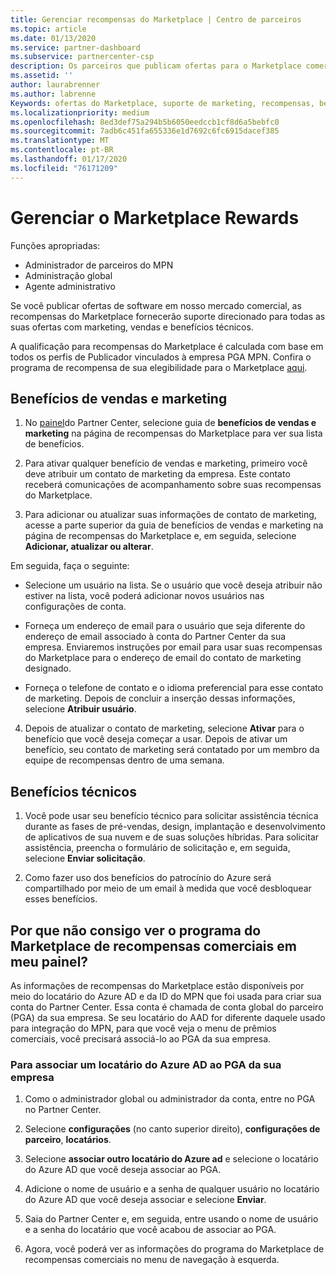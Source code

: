 ```yaml
---
title: Gerenciar recompensas do Marketplace | Centro de parceiros
ms.topic: article
ms.date: 01/13/2020
ms.service: partner-dashboard
ms.subservice: partnercenter-csp
description: Os parceiros que publicam ofertas para o Marketplace comercial estão qualificados para os benefícios que oferecem suporte de marketing.
ms.assetid: ''
author: laurabrenner
ms.author: labrenne
Keywords: ofertas do Marketplace, suporte de marketing, recompensas, benefícios do Publicador
ms.localizationpriority: medium
ms.openlocfilehash: 8ed3def75a294b5b6050eedccb1cf8d6a5bebfc0
ms.sourcegitcommit: 7adb6c451fa655336e1d7692c6fc6915dacef385
ms.translationtype: MT
ms.contentlocale: pt-BR
ms.lasthandoff: 01/17/2020
ms.locfileid: "76171209"
---
```

# <a name="manage-marketplace-rewards"></a>Gerenciar o Marketplace Rewards

Funções apropriadas:

- Administrador de parceiros do MPN
- Administração global
- Agente administrativo

Se você publicar ofertas de software em nosso mercado comercial, as recompensas do Marketplace fornecerão suporte direcionado para todas as suas ofertas com marketing, vendas e benefícios técnicos. 

A qualificação para recompensas do Marketplace é calculada com base em todos os perfis de Publicador vinculados à empresa PGA MPN. Confira o programa de recompensa de sua elegibilidade para o Marketplace [aqui](https://partner.microsoft.com/dashboard/mpn/program/commercialmarketplace). 


## <a name="sales-and-marketing-benefits"></a>Benefícios de vendas e marketing

1. No [painel](https://partner.microsoft.com/dashboard)do Partner Center, selecione guia de **benefícios de vendas e marketing** na página de recompensas do Marketplace para ver sua lista de benefícios. 

2. Para ativar qualquer benefício de vendas e marketing, primeiro você deve atribuir um contato de marketing da empresa. Este contato receberá comunicações de acompanhamento sobre suas recompensas do Marketplace.

3. Para adicionar ou atualizar suas informações de contato de marketing, acesse a parte superior da guia de benefícios de vendas e marketing na página de recompensas do Marketplace e, em seguida, selecione **Adicionar, atualizar ou alterar**. 

Em seguida, faça o seguinte:

  - Selecione um usuário na lista. Se o usuário que você deseja atribuir não estiver na lista, você poderá adicionar novos usuários nas configurações de conta.

  - Forneça um endereço de email para o usuário que seja diferente do endereço de email associado à conta do Partner Center da sua empresa. Enviaremos instruções por email para usar suas recompensas do Marketplace para o endereço de email do contato de marketing designado.

  - Forneça o telefone de contato e o idioma preferencial para esse contato de marketing. Depois de concluir a inserção dessas informações, selecione **Atribuir usuário**.

4. Depois de atualizar o contato de marketing, selecione **Ativar** para o benefício que você deseja começar a usar. Depois de ativar um benefício, seu contato de marketing será contatado por um membro da equipe de recompensas dentro de uma semana.

## <a name="technical-benefits"></a>Benefícios técnicos

1. Você pode usar seu benefício técnico para solicitar assistência técnica durante as fases de pré-vendas, design, implantação e desenvolvimento de aplicativos de sua nuvem e de suas soluções híbridas. Para solicitar assistência, preencha o formulário de solicitação e, em seguida, selecione **Enviar solicitação**.

2. Como fazer uso dos benefícios do patrocínio do Azure será compartilhado por meio de um email à medida que você desbloquear esses benefícios. 

## <a name="why-cant-i-see-the-commercial-rewards-marketplace-program-on-my-dashboard"></a>Por que não consigo ver o programa do Marketplace de recompensas comerciais em meu painel?

As informações de recompensas do Marketplace estão disponíveis por meio do locatário do Azure AD e da ID do MPN que foi usada para criar sua conta do Partner Center. Essa conta é chamada de conta global do parceiro (PGA) da sua empresa. Se seu locatário do AAD for diferente daquele usado para integração do MPN, para que você veja o menu de prêmios comerciais, você precisará associá-lo ao PGA da sua empresa. 

### <a name="to-associate-an-azure-ad-tenant-with-the-pga-of-your-company"></a>Para associar um locatário do Azure AD ao PGA da sua empresa

1. Como o administrador global ou administrador da conta, entre no PGA no Partner Center.

2. Selecione **configurações** (no canto superior direito), **configurações de parceiro**, **locatários**. 

3. Selecione **associar outro locatário do Azure ad** e selecione o locatário do Azure AD que você deseja associar ao PGA.

4. Adicione o nome de usuário e a senha de qualquer usuário no locatário do Azure AD que você deseja associar e selecione **Enviar**.

5. Saia do Partner Center e, em seguida, entre usando o nome de usuário e a senha do locatário que você acabou de associar ao PGA.

6. Agora, você poderá ver as informações do programa do Marketplace de recompensas comerciais no menu de navegação à esquerda.


